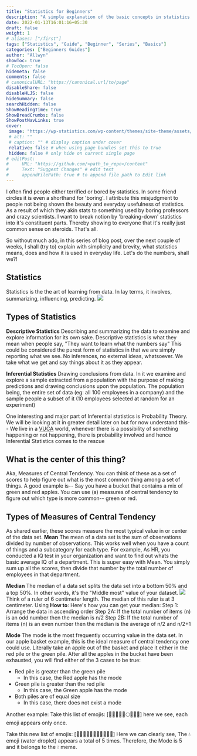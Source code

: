 ```yaml
---
title: "Statistics for Beginners"
description: "A simple explanation of the basic concepts in statistics in simple words and with examples"
date: 2022-01-13T16:01:16+05:30
draft: false
weight: 1
# aliases: ["/first"]
tags: ["Statistics", "Guide", "Beginner", "Series", "Basics"]
categories: ["Beginners Guides"]
author: "Allwyn"
showToc: true
# TocOpen: false
hidemeta: false
comments: false
# canonicalURL: "https://canonical.url/to/page"
disableShare: false
disableHLJS: false
hideSummary: false
searchHidden: false
ShowReadingTime: true
ShowBreadCrumbs: false
ShowPostNavLinks: true
cover:
 image: "https://wp-statistics.com/wp-content/themes/site-theme/assets/img/cta-primary.svg" #
 # alt: ""
 # caption: "" # display caption under cover
 relative: false # when using page bundles set this to true
 hidden: false # only hide on current single page
# editPost:
#     URL: "https://github.com/<path_to_repo>/content"
#     Text: "Suggest Changes" # edit text
#     appendFilePath: true # to append file path to Edit link
---
```


I often find people either terrified or bored by statistics. In some friend circles it is even a shorthand for 'boring'. I attribute this misjudgment to people not being shown the beauty and everyday usefulness of statistics. As a result of which they akin stats to something used by boring professors and crazy scientists. I want to break notion by 'breaking-down' statistics into it's constituent parts. Thereby showing to everyone that it's really just common sense on steroids. That's all.

So without much ado, in this series of blog post, over the next couple of weeks, I shall (try to) explain with simplicity and brevity, what statistics means, does and how it is used in everyday life.
Let's do the numbers, shall we?!

## Statistics
Statistics is the the art of learning from data.
In lay terms, it involves, summarizing, influencing, predicting.
![](https://i.imgur.com/Mp8y8k0.jpeg)

## Types of Statistics
**Descriptive Statistics**
Describing and summarizing the data to examine and explore information for its own sake. 
Descriptive statistics is what they mean when people say, "They want to learn what the numbers say"
This could be considered the purest form of statistics in that we are simply reporting what we see. No inferences, no external ideas, whatsoever. We take what we get and say things about it as they appear.

**Inferential Statistics**
Drawing conclusions from data.
In it we examine and explore a sample extracted from a population with the purpose of making predictions and drawing conclusions upon the population.
The population being, the entire set of data (eg: all 100 employees in a company) and the sample people a subset of it (10 employees selected at random for an experiment)

One interesting and major part of Inferential statistics is Probability Theory. We will be looking at it in greater detail later on but for now understand this-- We live in a [VUCA](https://en.wikipedia.org/wiki/Volatility,_uncertainty,_complexity_and_ambiguity) world, whenever there is a possibility of something happening or not happening, there is probability involved and hence Inferential Statistics comes to the rescue

## What is the center of this thing?
Aka, Measures of Central Tendency. You can think of these as a set of scores to help figure out what is the most common thing among a set of things.
A good example is-- Say you have a bucket that contains a mix of green and red apples. You can use (a) measures of central tendency to figure out which type is more common-- green or red.

## Types of Measures of Central Tendency
As shared earlier, these scores measure the most typical value in or center of the data set.
**Mean**
The mean of a data set is the sum of observations divided by number of observations. This works well when you have a count of things and a subcategory for each type.
For example, As HR, you conducted a IQ test in your organization and want to find out whats the basic average IQ of a department. 
This is super easy with Mean. You simply sum up all the scores, then divide that number by the total number of employees in that department.

**Median**
The median of a data set splits the data set into a bottom 50% and  a top 50%. In other words, it's the "Middle most" value of your dataset.
![](https://cdn1.byjus.com/wp-content/uploads/2020/11/ruler.png)
Think of a ruler of 6 centimeter length. The median of this ruler is at 3 centimeter.
Using 
**How to**:
Here's how you can get your median:
Step 1: Arrange the data in ascending order
Step 2A: If the total number of items (n) is an odd number then the median is n/2
Step 2B: If the total number of items (n) is an even number then the median is the average of n/2 and n/2+1

**Mode**
The mode is the most frequently occurring value in the data set. In our apple basket example, this is the ideal measure of central tendency one could use. Literally take an apple out of the basket and place it either in the red pile or the green pile. 
After all the apples in the bucket have been exhausted, you will find either of the 3 cases to be true:
- Red pile is greater than the green pile
	- In this case, the Red apple has the mode
- Green pile is greater than the red pile
	- In this case, the Green apple has the mode
- Both piles are of equal size
	- In this case, there does not exist a mode

Another example: 
Take this list of emojis: [🍔🍎🍇🍈🍏🌕🌈🔥💧]
here we see, each emoji appears only once. 

Take this new list of emojis: [🍔🍎💧🍇🍏💧🌈💧💧🔥💧]
Here we can clearly see, The 💧 emoji (water droplet) appears a total of 5 times.
Therefore, the Mode is 5 and it belongs to the 💧 meme.
